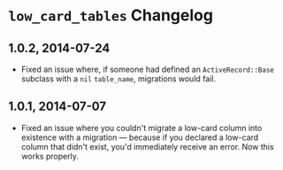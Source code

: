 # `low_card_tables` Changelog

## 1.0.2, 2014-07-24

* Fixed an issue where, if someone had defined an `ActiveRecord::Base` subclass with a `nil` `table_name`, migrations
would fail.

## 1.0.1, 2014-07-07

* Fixed an issue where you couldn't migrate a low-card column into existence with a migration &mdash; because if you
declared a low-card column that didn't exist, you'd immediately receive an error. Now this works properly.
